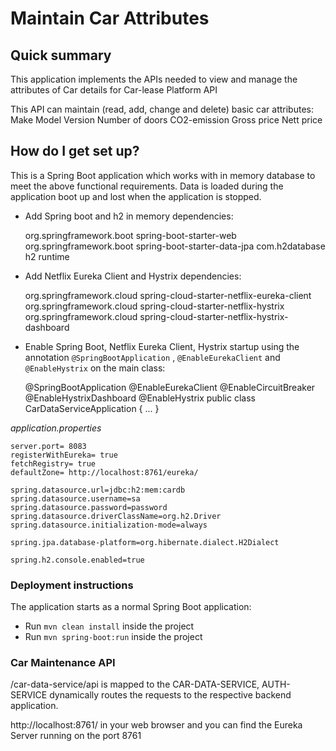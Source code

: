 # Maintain Car Attributes #

## Quick summary ##

This application implements the APIs needed to view and manage the attributes of Car details for Car-lease Platform API

This API can maintain (read, add, change and delete) basic car attributes:
Make
Model
Version
Number of doors
CO2-emission
Gross price
Nett price


## How do I get set up? ##

This is a Spring Boot application which works with in memory database to meet the above functional requirements. Data is loaded during the application boot up and lost when the application is stopped.

* Add Spring boot and h2 in memory dependencies:

    <dependency>
        <groupId>org.springframework.boot</groupId>
        <artifactId>spring-boot-starter-web</artifactId>
    </dependency>
    <dependency>
        <groupId>org.springframework.boot</groupId>
        <artifactId>spring-boot-starter-data-jpa</artifactId>
    </dependency>

    <dependency>
		<groupId>com.h2database</groupId>
		<artifactId>h2</artifactId>
		<scope>runtime</scope>
	</dependency>
	
* Add Netflix Eureka Client and Hystrix dependencies:

    <dependency>
        <groupId>org.springframework.cloud</groupId>
        <artifactId>spring-cloud-starter-netflix-eureka-client</artifactId>
    </dependency>	
    <dependency>
        <groupId>org.springframework.cloud</groupId>
        <artifactId>spring-cloud-starter-netflix-hystrix</artifactId>
    </dependency>
    <dependency>
        <groupId>org.springframework.cloud</groupId>
        <artifactId>spring-cloud-starter-netflix-hystrix-dashboard</artifactId>
    </dependency>

* Enable Spring Boot, Netflix Eureka Client, Hystrix startup using the annotation `@SpringBootApplication` , `@EnableEurekaClient` and `@EnableHystrix`  on the main class:

    @SpringBootApplication 
    @EnableEurekaClient 
    @EnableCircuitBreaker 
    @EnableHystrixDashboard 
    @EnableHystrix
    public class CarDataServiceApplication {
    ...
    }

*application.properties*

    server.port= 8083
    registerWithEureka= true
    fetchRegistry= true
    defaultZone= http://localhost:8761/eureka/
    
    spring.datasource.url=jdbc:h2:mem:cardb
    spring.datasource.username=sa
    spring.datasource.password=password
    spring.datasource.driverClassName=org.h2.Driver
    spring.datasource.initialization-mode=always
    
    spring.jpa.database-platform=org.hibernate.dialect.H2Dialect
    
    spring.h2.console.enabled=true

### Deployment instructions ###

The application starts as a normal Spring Boot application:

* Run `mvn clean install` inside the project
* Run `mvn spring-boot:run` inside the project

### Car Maintenance API ###

/car-data-service/api is mapped to the CAR-DATA-SERVICE, AUTH-SERVICE dynamically routes the requests to the respective backend application.

http://localhost:8761/ in your web browser and you can find the Eureka Server running on the port 8761